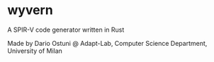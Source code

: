 # wyvern
A SPIR-V code generator written in Rust

Made by Dario Ostuni @ Adapt-Lab, Computer Science Department, University of Milan
